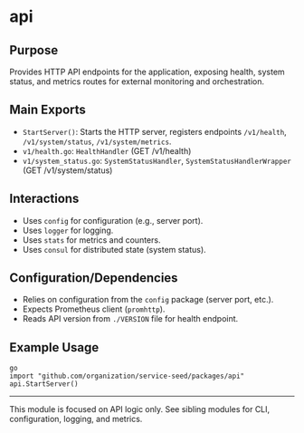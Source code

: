 # api

## Purpose
Provides HTTP API endpoints for the application, exposing health, system status, and metrics routes for external monitoring and orchestration.

## Main Exports
- `StartServer()`: Starts the HTTP server, registers endpoints `/v1/health`, `/v1/system/status`, `/v1/system/metrics`.
- `v1/health.go`: `HealthHandler` (GET /v1/health)
- `v1/system_status.go`: `SystemStatusHandler`, `SystemStatusHandlerWrapper` (GET /v1/system/status)

## Interactions
- Uses `config` for configuration (e.g., server port).
- Uses `logger` for logging.
- Uses `stats` for metrics and counters.
- Uses `consul` for distributed state (system status).

## Configuration/Dependencies
- Relies on configuration from the `config` package (server port, etc.).
- Expects Prometheus client (`promhttp`).
- Reads API version from `./VERSION` file for health endpoint.

## Example Usage
```
go
import "github.com/organization/service-seed/packages/api"
api.StartServer()
```

---
This module is focused on API logic only. See sibling modules for CLI, configuration, logging, and metrics.
